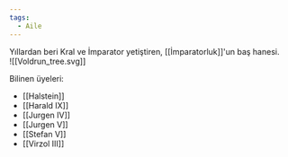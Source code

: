 ```yaml
---
tags:
  - Aile
---  
```

  
Yıllardan beri Kral ve İmparator yetiştiren, [[İmparatorluk]]'un baş hanesi.  
![[Voldrun_tree.svg]]  
  
Bilinen üyeleri:  

- [[Halstein]]  
- [[Harald IX]]  
- [[Jurgen IV]]  
- [[Jurgen V]]  
- [[Stefan V]]  
- [[Virzol III]]